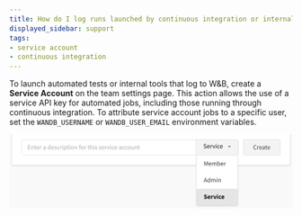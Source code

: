 ```yaml
---
title: How do I log runs launched by continuous integration or internal tools?
displayed_sidebar: support
tags:
- service account
- continuous integration
---
```

To launch automated tests or internal tools that log to W&B, create a **Service Account** on the team settings page. This action allows the use of a service API key for automated jobs, including those running through continuous integration. To attribute service account jobs to a specific user, set the `WANDB_USERNAME` or `WANDB_USER_EMAIL` environment variables.

![Create a service account on your team settings page for automated jobs](/images/track/common_questions_automate_runs.png)